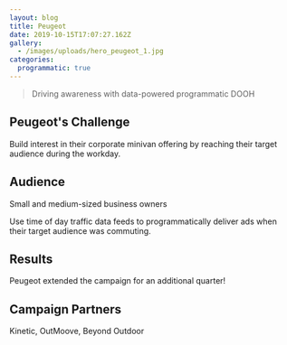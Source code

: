 ```yaml
---
layout: blog
title: Peugeot
date: 2019-10-15T17:07:27.162Z
gallery:
  - /images/uploads/hero_peugeot_1.jpg
categories:
  programmatic: true
---
```

> Driving awareness with data-powered programmatic DOOH

## Peugeot's Challenge

Build interest in their corporate minivan offering by reaching their target audience during the workday.

## Audience

Small and medium-sized business owners

Use time of day traffic data feeds to programmatically deliver ads when their target audience was commuting.

## Results

Peugeot extended the campaign for an additional quarter!

## Campaign Partners

Kinetic, OutMoove, Beyond Outdoor
